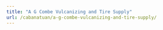```yaml
---
title: "A G Combe Vulcanizing and Tire Supply"
url: /cabanatuan/a-g-combe-vulcanizing-and-tire-supply/
---
```


